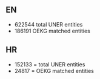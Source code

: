 
## EN
- 622544 total UNER entities 
- 186191 OEKG matched entities

## HR
- 152133  = total UNER entities 
- 24817 =  OEKG matched entities
